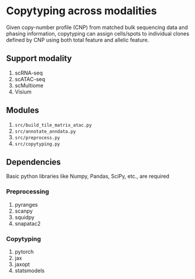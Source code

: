 # Copytyping across modalities
Given copy-number profile (CNP) from matched bulk sequencing data and phasing information, copytyping can assign cells/spots to individual clones defined by CNP using both total feature and allelic feature.

## Support modality
1. scRNA-seq
2. scATAC-seq
3. scMultiome
4. Visium

## Modules
1. `src/build_tile_matrix_atac.py`
2. `src/annotate_anndata.py`
3. `src/preprocess.py`
4. `src/copytyping.py`

## Dependencies
Basic python libraries like Numpy, Pandas, SciPy, etc., are required

### Preprocessing
1. pyranges
2. scanpy
3. squidpy
3. snapatac2

### Copytyping
1. pytorch
2. jax
3. jaxopt
4. statsmodels
